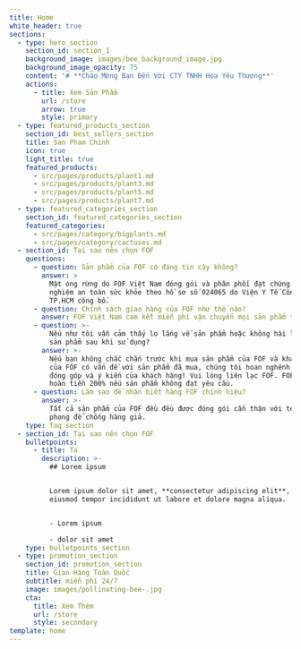 ```yaml
---
title: Home
white_header: true
sections:
  - type: hero_section
    section_id: section_1
    background_image: images/bee_background_image.jpg
    background_image_opacity: 75
    content: '# **Chào Mừng Bạn Đến Với CTY TNHH Hoa Yêu Thương**'
    actions:
      - title: Xem Sản Phẩm
        url: /store
        arrow: true
        style: primary
  - type: featured_products_section
    section_id: best_sellers_section
    title: San Pham Chinh
    icon: true
    light_title: true
    featured_products:
      - src/pages/products/plant1.md
      - src/pages/products/plant3.md
      - src/pages/products/plant5.md
      - src/pages/products/plant7.md
  - type: featured_categories_section
    section_id: featured_categories_section
    featured_categories:
      - src/pages/category/bigplants.md
      - src/pages/category/cactuses.md
  - section_id: Tại sao nên chọn FOF
    questions:
      - question: Sản phẩm của FOF có đáng tin cậy không?
        answer: >
          Mật ong rừng do FOF Việt Nam đóng gói và phân phối đạt chứng nhận kiểm
          nghiệm an toàn sức khỏe theo hồ sơ số 024065 do Viện Y Tế Công Cộng
          TP.HCM công bố.
      - question: Chính sách giao hàng của FOF như thế nào?
        answer: FOF Việt Nam cam kết miễn phí vận chuyển mọi sản phẩm toàn quốc 24/7.
      - question: >-
          Nếu như tôi vẫn cảm thấy lo lắng về sản phẩm hoặc không hài lòng với
          sản phẩm sau khi sử dụng?
        answer: >-
          Nếu bạn không chắc chắn trước khi mua sản phẩm của FOF và khách hàng
          của FOF có vấn đề với sản phẩm đã mua, chúng tôi hoan nghênh tất cả
          đóng góp và ý kiến của khách hàng! Vui lòng liên lạc FOF. FOF cam kết
          hoàn tiền 200% nếu sản phẩm không đạt yêu cầu.
      - question: Làm sao để nhận biết hàng FOF chính hiệu?
        answer: >-
          Tất cả sản phẩm của FOF đều đều được đóng gói cẩn thận với tem niêm
          phong để chống hàng giả.
    type: faq_section
  - section_id: Tại sao nên chọn FOF
    bulletpoints:
      - title: Ta
        description: >-
          ## Lorem ipsum


          Lorem ipsum dolor sit amet, **consectetur adipiscing elit**, sed do
          eiusmod tempor incididunt ut labore et dolore magna aliqua.


          - Lorem ipsum

          - dolor sit amet
    type: bulletpoints_section
  - type: promotion_section
    section_id: promotion_section
    title: Giao Hàng Toàn Quốc
    subtitle: miễn phí 24/7
    image: images/pollinating-bee-.jpg
    cta:
      title: Xem Thêm
      url: /store
      style: secondary
template: home
---
```

